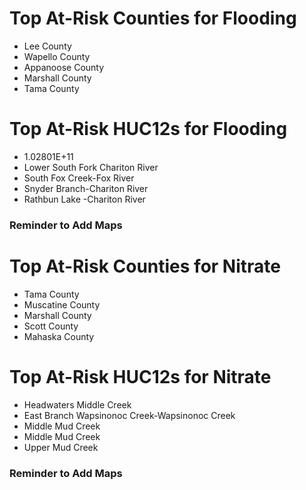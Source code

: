 # Top At-Risk Counties for Flooding
  - Lee County
  - Wapello County
  - Appanoose County
  - Marshall County
  - Tama County

# Top At-Risk HUC12s for Flooding
  - 1.02801E+11
  - Lower South Fork Chariton River
  - South Fox Creek-Fox River
  - Snyder Branch-Chariton River
  - Rathbun Lake -Chariton River

### Reminder to Add Maps

# Top At-Risk Counties for Nitrate
  - Tama County
  - Muscatine County
  - Marshall County
  - Scott County
  - Mahaska County

# Top At-Risk HUC12s for Nitrate
  - Headwaters Middle Creek
  - East Branch Wapsinonoc Creek-Wapsinonoc Creek
  - Middle Mud Creek
  - Middle Mud Creek
  - Upper Mud Creek


### Reminder to Add Maps
